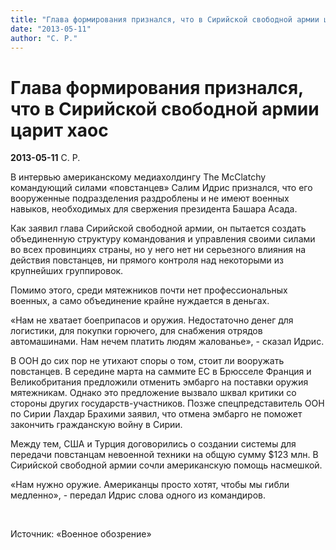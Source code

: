 ```yaml
---
title: "Глава формирования признался, что в Сирийской свободной армии царит хаос"
date: "2013-05-11"
author: "С. Р."
---
```


# Глава формирования признался, что в Сирийской свободной армии царит хаос

**2013-05-11** С. Р.

В интервью американскому медиахолдингу The McClatchy командующий силами «повстанцев» Салим Идрис признался, что его вооруженные подразделения раздроблены и не имеют военных навыков, необходимых для свержения президента Башара Асада.

Как заявил глава Сирийской свободной армии, он пытается создать объединенную структуру командования и управления своими силами во всех провинциях страны, но у него нет ни серьезного влияния на действия повстанцев, ни прямого контроля над некоторыми из крупнейших группировок.

Помимо этого, среди мятежников почти нет профессиональных военных, а само объединение крайне нуждается в деньгах.

«Нам не хватает боеприпасов и оружия. Недостаточно денег для логистики, для покупки горючего, для снабжения отрядов автомашинами. Нам нечем платить людям жалованье», - сказал Идрис.

В ООН до сих пор не утихают споры о том, стоит ли вооружать повстанцев. В середине марта на саммите ЕС в Брюсселе Франция и Великобритания предложили отменить эмбарго на поставки оружия мятежникам. Однако это предложение вызвало шквал критики со стороны других государств-участников. Позже спецпредставитель ООН по Сирии Лахдар Брахими заявил, что отмена эмбарго не поможет закончить гражданскую войну в Сирии.

Между тем, США и Турция договорились о создании системы для передачи повстанцам невоенной техники на общую сумму $123 млн. В Сирийской свободной армии сочли американскую помощь насмешкой.

«Нам нужно оружие. Американцы просто хотят, чтобы мы гибли медленно», - передал Идрис слова одного из командиров.

 

Источник: «Военное обозрение»